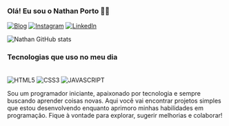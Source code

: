 

### Olá! Eu sou o Nathan Porto 🙋‍♂️

[![Blog](https://img.shields.io/website-up-down-green-red/http/monip.org.svg)](www.nathanporto.shop)
[![Instagram](https://img.shields.io/badge/Instagram-E4405F?style=for-the-badge&logo=instagram&logoColor=white)](https://www.instagram.com/_nathaan07/)
[![LinkedIn](https://img.shields.io/badge/LinkedIn-0077B5?style=for-the-badge&logo=linkedin&logoColor=white)](https://www.linkedin.com/in/nathan-porto-20a542319//)

 
 ![Nathan GitHub stats](https://github-readme-stats.vercel.app/api?username=nathanzada01&show_icons=true&theme=dracula)


 ### Tecnologias que uso no meu dia

 <div style="display: inline_block"><br/>
 <img align="center" alt=HTML5 src=https://img.shields.io/badge/HTML5-E34F26?style=for-the-badge&logo=html5&logoColor=white> 
   <img align="center" alt=CSS3 src=https://img.shields.io/badge/CSS3-1572B6?style=for-the-badge&logo=css3&logoColor=white
 <div>
 <img align="center" alt=JAVASCRIPT src=https://img.shields.io/badge/JavaScript-F7DF1E?style=for-the-badge&logo=javascript&logoColor=black>
   <br/>
   
Sou um programador iniciante, apaixonado por tecnologia e sempre buscando aprender coisas novas. Aqui você vai encontrar projetos simples que estou desenvolvendo enquanto aprimoro minhas habilidades em programação. Fique à vontade para explorar, sugerir melhorias e colaborar!

